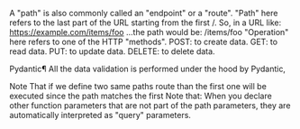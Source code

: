 A "path" is also commonly called an "endpoint" or a "route".
"Path" here refers to the last part of the URL starting from the first /.
So, in a URL like:
https://example.com/items/foo
...the path would be:
/items/foo
"Operation" here refers to one of the HTTP "methods".
POST: to create data.
GET: to read data.
PUT: to update data.
DELETE: to delete data.


Pydantic¶
All the data validation is performed under the hood by Pydantic, 

Note That 
if we define two same paths route than the first one will be executed since the path matches the first
Note that:
When you declare other function parameters that are not part of the path parameters, they are automatically interpreted as "query" parameters.